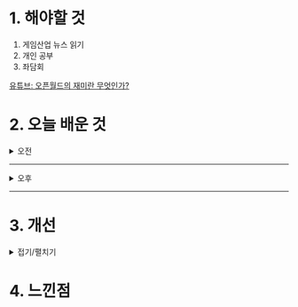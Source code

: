 
# 1. 해야할 것

1. 게임산업 뉴스 읽기 
2. 개인 공부  
3. 좌담회

[유튜브: 오픈월드의 재미란 무엇인가?](https://www.youtube.com/watch?v=goU6YfKWEIc)

# 2. 오늘 배운 것

<details>
<summary>오전</summary>

## 오늘의 뉴스
### 요약
■ AGF 2024, 10월 25일 스테이지 타임테이블 공개
국내 최대 규모 애니메이션 X 게임 축제 'AGF 2024’가 오는 10월 25일(금), 공식 SNS와 홈페이지를 통해 RED & BLUE 스테이지 타임테이블을 공개합니다. 메인 스폰서 '명조:워더링 더 웨이브'가 운영하는 RED 스테이지에는 인기 버추얼 유튜버 그룹 ‘스텔라이브’의 멤버 아라하시 타비, 아카네 리제, 아오쿠모 린이 직접 ‘명조’의 신규 소식과 함께 다양한 정보들을 공개할 예정으로 더욱 화제를 모으고 있습니다. 여기에 인기 애니메이션의 스테이지에 유명 성우진 출연이 예고되어, 서브컬처 팬들의 폭발적인 관심이 예상됩니다.

■ 플레이위드, '드래곤 플라이트2' 티저 사이트 공개
㈜플레이위드코리아(대표 김학준)는 ㈜플레이위드게임즈가 개발 중인 신작 모바일 게임 [드래곤 플라이트2]의 티저 사이트를 공개했습니다. 플레이위드코리아가 퍼블리싱 서비스 예정인 [드래곤 플라이트2]는 전작 [드래곤 플라이트 / 개발, 퍼블리싱 : ㈜라인게임즈]의 지식재산권(IP)을 계승한 정식 후속작입니다. 

■ 하이브IM 지스타 2024 조감도 공개, '아키텍트' 시연한다 
하이브IM(대표 정우용)은 24일, 신작 '아키텍트: 랜드 오브 엑자일(이하 아키텍트)'을 주제로 한 지스타 2024 부스 조감도를 공개했습니다. 하이브IM은 100 부스 규모로 지스타 2024 B2C관 제2전시장에 참가합니다.

■ '몬헌 와일즈', 11월 1일 오픈 베타 테스트 실시
전 세계 헌터들이 기다려온 '몬스터헌터 와일즈'의 오픈 베타 테스트 소식이 마침내 공개됐습니다.  '몬스터헌터 와일즈'의 오픈 베타 테스트는 PS5, XSX|S, PC(스팀)을 통해 진행되며, 모든 플랫폼 통틀어 11월 1일(금) 12:00부터 11월 4일(월) 11:59(한국 시간)까지 진행될 예정입니다. 크로스 플레이를 지원하는 만큼, 플랫폼에 상관없이 함께 즐길 수 있습니다.

■ 시리즈 최초 턴제 전략, '메탈슬러그 택틱스' 11월 5일 출시
에이치투 인터렉티브(이하 H2 INTERACTIVE, 대표 허준하)는 레이커 스튜디오(LEIKIR STUDIO)가 개발한 턴제 전략 게임 '메탈 슬러그 택틱스(Metal Slug Tactics)' 한국어판(다운로드 버전)을 오는 11월 5일 PC, PS4, PS5, 그리고 닌텐도 스위치로 정식 출시할 예정이라고 밝혔습니다. '메탈 슬러그 택틱스'는 수많은 플레이어들의 사랑을 받아온 인기 타이틀 '메탈 슬러그' 시리즈의 독특한 매력과 추억을 불러일으키는 재미를 전략 게임 스타일로 만들어 낸 새로운 작품입니다.

■ '클로저스', 12월 12일부로 나딕게임즈로 서비스 이관 
나딕게임즈가 개발, 넥슨이 서비스하던 MORPG '클로저스'가 출시 10년 만에 넥슨의 품을 떠나게 됐습니다. 이에 따라 '클로저스'의 라이브 서비스는 12월 12일부로 넥슨을 떠나 개발사인 나딕게임즈로 이관, 직접 서비스하게 됩니다.

■ 엔씨소프트 난투형 게임, '배틀크러쉬' 서비스 종료 
엔씨소프트의 난투 액션 게임 '배틀크러쉬'가 23일 구체적인 서비스 종료 일정을 공지했습니다. 서비스가 종료됨에 따라, 엔씨소프트는 2024년 6월 27일 오후 4시부터 10월 23일 오후 4시 사이에 구매한 모든 유료 상품에 대한 환불을 지원할 방침입니다.

■ 에픽게임즈, 새 통합 콘텐츠 마켓플레이스 '팹(Fab)' 런칭
언리얼 엔진과 에픽 에코시스템의 마켓플레이스가 통합된 새로운 콘텐츠 마켓플레이스 '팹'이 정식 출시됐습니다. 팹에서 제공하는 기능들을 살펴보면, 먼저 ▲ KitBash3D, Dekogon Studios, Leartes Studios와 같은 스튜디오와 크리에이터가 제공하는 최고의 퀄리티 3D 에셋, VFX,  환경 등의 콘텐츠가 포함된 방대한 콘텐츠 라이브러리를 탐색할 수 있으며, ▲ '채널'을 사용하여 언리얼 엔진, UEFN, 그리고 Unity와 호환되는 콘텐츠를 찾을 수 있습니다.

■ KOG 신작 '리턴 얼라이브' 스팀 출시 
코그(KOG)가 신작 탑 다운 전략 슈터 '리턴 얼라이브'를 10월 23일 오전 11시(한국시각) 스팀을 통해 전세계에 출시 했다고 발표했습니다. 대규모 핵전쟁 이후 생존자들은 무법 지대를 만들었고, 이 무법지대에는 변이된 생명체와 자의식을 가진 전투 로봇 병기들의 위험이 도사리고 있습니다.

■ 국산 인디게임 시상식, '인디플 어워즈' 인기투표 시작
사단법인 한국인디게임협회는 대한민국 유일의 인디게임 시상식인 '인디플어워즈 2024'에서 후보작 총 16팀을 선정했으며, 게임을 좋아하는 유저 대상으로 온라인 인기투표를 진행한다고 밝혔습니다. 온라인 투표는 협회 공식 네이버카페 ‘인디플’에 작성된 후보작 게임들의 홍보글을 보고 게시글 ‘좋아요’ 버튼을 클릭하는 형태로 간편하게 참여가 가능하고 12월 12일(목)까지 투표를 할 수 있습니다.

■ MSI, AI PC의 미래를 열다: 안산 상록고에서 AI 특강 진행
(주)엠에스아이코리아(https://kr.msi.com, 대표 공번서)는 지난 10월 22일, 안산 상록고등학교 학생들을 대상으로 AI(인공지능) 교육 특강을 진행했다고 밝혔습니다. MSI코리아 담당자는 "이번 특강을 통해 학생들은 최신 AI 기술의 실제 사례를 접하고, MSI의 혁신적인 기술이 어 떻게 사람들의 생활을 변화시키고 있는지를 이해하게 되었다"며 "앞으로도 지역 사회와 함께 학생들이 필요한 기술 역량을 키울 수 있도록 지원할 것"이라고 전했습니다.

■ 웹젠, 지스타 2024서 '드래곤소드' 등 신작 2종 공개
웹젠(대표 김태영)이 '지스타2024'에 신작 2종을 출품합니다. 함께 출품하는 '테르비스'는 웹젠이 자체 개발 중인 서브컬처 수집형RPG 게임입니다. ‘드래곤소드’는 웹젠이 국내 게임 개발사 ‘하운드13’에 300억 원의 지분 투자와 함께 퍼블리싱 계약을 체결한 오픈월드 액션RPG 게임입니다.  자세한 출품작 정보와 부스 이벤트 내용은 ‘지스타2024’ 웹젠 출품작 특별 홈페이지를 개설해 추후 안내할 예정입니다.

■ CFK, 할로윈 맞이 스팀 게임 할인 프로모션 진행
글로벌 게임 퍼블리셔 CFK(대표 구창식)은 24일, 핼러윈 데이를 맞이해 자사의 게임 라인업이 할인 프로모션을 진행한다고 밝혔습니다. '식스타 게이트: 스타트레일'을 비롯해 '식혼도: 백화요란', '닌자일섬', '스마일모' 등 CFK의 인기 라인업이 대거 할인에 돌입, 게임을 구매하기에 좋은 기회가 될 것으로 보입니다.

■ EA SPORTS FC PRO 페스티벌, 12월 21일 광명서 개최
(NASDAQ: EA)는 2024년 12월 21일-22일 양일간 경기도 광명에서 아시아 유일의 축구 e스포츠 축제 FC Pro Festival 2024 (이하'FC PRO 페스티벌)을 개최한다고 발표했습니다. 이전 'FC PRO 페스티벌 대회에서 활약한 'FC 온라인 프로 선수 뿐만 아니라, 인플루언서 그리고 'FC 온라인, 'FC 모바일 의 일반 유저 선수들도 'FC PRO 페스티벌에 참여하여 화려한 게임플레이 기술을 선보일 예정입니다.
</details>

****

<details>
<summary>오후</summary>


</details>

****


# 3. 개선


<details>
<summary>접기/펼치기</summary>


</details>



# 4. 느낀점


